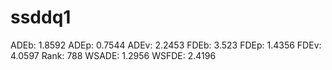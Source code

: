 # ssddq1

ADEb: 1.8592
ADEp: 0.7544
ADEv: 2.2453
FDEb: 3.523
FDEp: 1.4356
FDEv: 4.0597
Rank: 788
WSADE: 1.2956
WSFDE: 2.4196